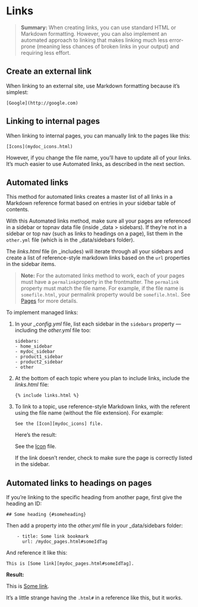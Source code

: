 <h1 id="title1">Links</h1>

> **Summary:** When creating links, you can use standard HTML or Markdown formatting. However, you can also implement an automated approach to linking that makes linking much less error-prone (meaning less chances of broken links in your output) and requiring less effort.

<h2 id="title2">Create an external link</h2>

When linking to an external site, use Markdown formatting because it’s simplest:

```
[Google](http://google.com)
```

<h2 id="title3">Linking to internal pages</h2>

When linking to internal pages, you can manually link to the pages like this:

```
[Icons](mydoc_icons.html)
```

However, if you change the file name, you’ll have to update all of your links. It’s much easier to use Automated links, as described in the next section.

<h2 id="title4">Automated links</h2>

This method for automated links creates a master list of all links in a Markdown reference format based on entries in your sidebar table of contents.

With this Automated links method, make sure all your pages are referenced in a sidebar or topnav data file (inside _data > sidebars). If they’re not in a sidebar or top nav (such as links to headings on a page), list them in the `other.yml` file (which is in the _data/sidebars folder).

The *links.html* file (in _includes) will iterate through all your sidebars and create a list of reference-style markdown links based on the `url` properties in the sidebar items.

> **Note:** For the automated links method to work, each of your pages must have a `permalink`property in the frontmatter. The `permalink` property must match the file name. For example, if the file name is `somefile.html`, your permalink property would be `somefile.html`. See [Pages](https://idratherbewriting.com/documentation-theme-jekyll/mydoc_pages.html) for more details.

To implement managed links:

1. In your *_config.yml* file, list each sidebar in the `sidebars` property — including the *other.yml* file too:

   ```
   sidebars:
   - home_sidebar
   - mydoc_sidebar
   - product1_sidebar
   - product2_sidebar
   - other
   ```

2. At the bottom of each topic where you plan to include links, include the *links.html* file:

   ```
   {% include links.html %}
   ```

3. To link to a topic, use reference-style Markdown links, with the referent using the file name (without the file extension). For example:

   ```
   See the [Icon][mydoc_icons] file.
   ```

   Here’s the result:

   See the [Icon](https://idratherbewriting.com/documentation-theme-jekyll/mydoc_icons.html) file.

   If the link doesn’t render, check to make sure the page is correctly listed in the sidebar.

<h2 id="title5">Automated links to headings on pages</h2>

If you’re linking to the specific heading from another page, first give the heading an ID:

```
## Some heading {#someheading}
```

Then add a property into the *other.yml* file in your _data/sidebars folder:

```
    - title: Some link bookmark
      url: /mydoc_pages.html#someIdTag
```

And reference it like this:

```
This is [Some link][mydoc_pages.html#someIdTag].
```

**Result:**

This is [Some link](https://idratherbewriting.com/documentation-theme-jekyll/mydoc_pages.html#someIdTag).

It’s a little strange having the `.html#` in a reference like this, but it works.